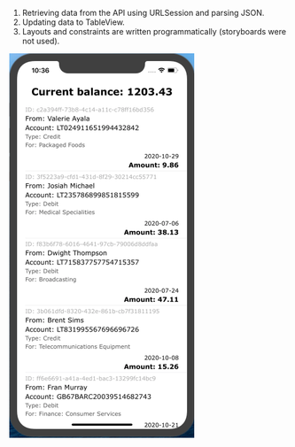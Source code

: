 1. Retrieving data from the API using URLSession and parsing JSON.
2. Updating data to TableView.
3. Layouts and constraints are written programmatically (storyboards were not used).

![Screenshot](screenshot.png)
